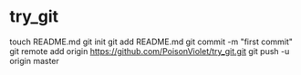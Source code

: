 try_git
=======
touch README.md
git init
git add README.md
git commit -m "first commit"
git remote add origin https://github.com/PoisonViolet/try_git.git
git push -u origin master

